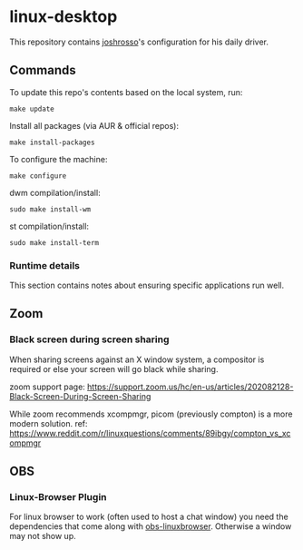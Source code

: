 # linux-desktop

This repository contains [joshrosso](https://twitter.com/joshrosso)'s
configuration for his daily driver.

## Commands

To update this repo's contents based on the local system, run:

```
make update
```

Install all packages (via AUR & official repos):

```
make install-packages
```

To configure the machine:

```
make configure
```

dwm compilation/install:

```
sudo make install-wm
```

st compilation/install:

```
sudo make install-term
```

### Runtime details

This section contains notes about ensuring specific applications run well.

## Zoom

### Black screen during screen sharing

When sharing screens against an X window system, a compositor is required or
else your screen will go black while sharing.

zoom support page:
https://support.zoom.us/hc/en-us/articles/202082128-Black-Screen-During-Screen-Sharing 

While zoom recommends xcompmgr, picom (previously compton) is a more modern
solution. ref: https://www.reddit.com/r/linuxquestions/comments/89ibgy/compton_vs_xcompmgr

## OBS

### Linux-Browser Plugin

For linux browser to work (often used to host a chat window) you need the
dependencies that come along with
[obs-linuxbrowser](https://aur.archlinux.org/packages/obs-linuxbrowser/).
Otherwise a window may not show up.
